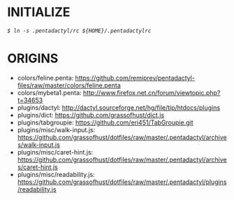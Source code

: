 INITIALIZE
==========

*`$ ln -s .pentadactyl/rc ${HOME}/.pentadactylrc`*

ORIGINS
=======

* colors/feline.penta:                https://github.com/remiprev/pentadactyl-files/raw/master/colors/feline.penta
* colors/mybeta1.penta:               http://www.firefox.net.cn/forum/viewtopic.php?t=34653
* plugins/dactyl:                     http://dactyl.sourceforge.net/hg/file/tip/htdocs/plugins
* plugins/dict:                       https://github.com/grassofhust/dict.js
* plugins/tabgroupie:                 https://github.com/eri451/TabGroupie.git
* plugins/misc/walk-input.js:         https://github.com/grassofhust/dotfiles/raw/master/.pentadactyl/archives/walk-input.js
* plugins/misc/caret-hint.js:         https://github.com/grassofhust/dotfiles/raw/master/.pentadactyl/archives/caret-hint.js
* plugins/misc/readability.js:        https://github.com/grassofhust/dotfiles/raw/master/.pentadactyl/plugins/readability.js
